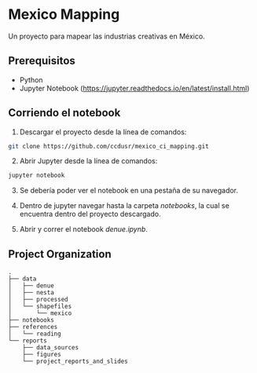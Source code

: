 # Mexico Mapping

Un proyecto para mapear las industrias creativas en México.

## Prerequisitos

- Python
- Jupyter Notebook (https://jupyter.readthedocs.io/en/latest/install.html)

## Corriendo el notebook

1. Descargar el proyecto desde la línea de comandos:
```bash
git clone https://github.com/ccdusr/mexico_ci_mapping.git
```
2. Abrir Jupyter desde la línea de comandos:
```bash
jupyter notebook
```
3. Se debería poder ver el notebook en una pestaña de su navegador.

4. Dentro de jupyter navegar hasta la carpeta *notebooks*, la cual se encuentra dentro del proyecto descargado.

5. Abrir y correr el notebook *denue.ipynb*.

Project Organization
------------
    .
    ├── data
    │   ├── denue
    │   ├── nesta
    │   ├── processed
    │   └── shapefiles
    │       └── mexico
    ├── notebooks
    ├── references
    │   └── reading
    └── reports
        ├── data_sources
        ├── figures
        └── project_reports_and_slides
